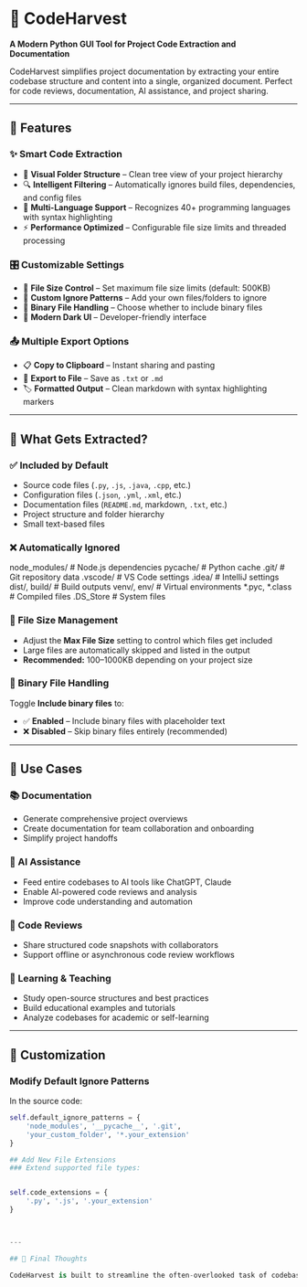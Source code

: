 # 🌾 CodeHarvest

**A Modern Python GUI Tool for Project Code Extraction and Documentation**

CodeHarvest simplifies project documentation by extracting your entire codebase structure and content into a single, organized document. Perfect for code reviews, documentation, AI assistance, and project sharing.

---

## 🚀 Features

### ✨ Smart Code Extraction
- 📁 **Visual Folder Structure** – Clean tree view of your project hierarchy  
- 🔍 **Intelligent Filtering** – Automatically ignores build files, dependencies, and config files  
- 📝 **Multi-Language Support** – Recognizes 40+ programming languages with syntax highlighting  
- ⚡ **Performance Optimized** – Configurable file size limits and threaded processing  

### 🎛️ Customizable Settings
- 📏 **File Size Control** – Set maximum file size limits (default: 500KB)  
- 🚫 **Custom Ignore Patterns** – Add your own files/folders to ignore  
- 🔧 **Binary File Handling** – Choose whether to include binary files  
- 🎨 **Modern Dark UI** – Developer-friendly interface  

### 📤 Multiple Export Options
- 📋 **Copy to Clipboard** – Instant sharing and pasting  
- 💾 **Export to File** – Save as `.txt` or `.md`  
- 🏷️ **Formatted Output** – Clean markdown with syntax highlighting markers  

---

## 📁 What Gets Extracted?

### ✅ Included by Default
- Source code files (`.py`, `.js`, `.java`, `.cpp`, etc.)
- Configuration files (`.json`, `.yml`, `.xml`, etc.)
- Documentation files (`README.md`, markdown, `.txt`, etc.)
- Project structure and folder hierarchy
- Small text-based files

### ❌ Automatically Ignored
node_modules/ # Node.js dependencies
pycache/ # Python cache
.git/ # Git repository data
.vscode/ # VS Code settings
.idea/ # IntelliJ settings
dist/, build/ # Build outputs
venv/, env/ # Virtual environments
*.pyc, *.class # Compiled files
.DS_Store # System files



### 📏 File Size Management
- Adjust the **Max File Size** setting to control which files get included  
- Large files are automatically skipped and listed in the output  
- **Recommended:** 100–1000KB depending on your project size  

### 🧩 Binary File Handling
Toggle **Include binary files** to:
- ✅ **Enabled** – Include binary files with placeholder text  
- ❌ **Disabled** – Skip binary files entirely (recommended)  

---

## 🎨 Use Cases

### 📚 Documentation
- Generate comprehensive project overviews  
- Create documentation for team collaboration and onboarding  
- Simplify project handoffs  

### 🤖 AI Assistance
- Feed entire codebases to AI tools like ChatGPT, Claude  
- Enable AI-powered code reviews and analysis  
- Improve code understanding and automation  

### 👥 Code Reviews
- Share structured code snapshots with collaborators  
- Support offline or asynchronous code review workflows  

### 📖 Learning & Teaching
- Study open-source structures and best practices  
- Build educational examples and tutorials  
- Analyze codebases for academic or self-learning  

---

## 🔧 Customization

### Modify Default Ignore Patterns
In the source code:
```python
self.default_ignore_patterns = {
    'node_modules', '__pycache__', '.git',
    'your_custom_folder', '*.your_extension'
}

## Add New File Extensions
### Extend supported file types:


self.code_extensions = {
    '.py', '.js', '.your_extension'
}



---

## 🙌 Final Thoughts

CodeHarvest is built to streamline the often-overlooked task of codebase documentation. Whether you're a developer preparing for a handoff, a student organizing project submissions, or an AI enthusiast feeding code into large language models — this tool is made for you. With its intuitive interface, powerful filtering, and flexible export options, CodeHarvest helps you focus less on formatting and more on what matters: your code. 🌱


